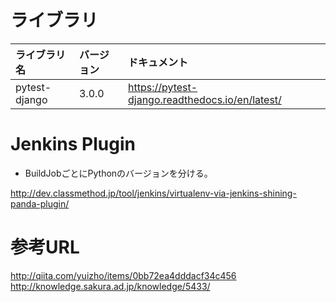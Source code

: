 # ライブラリ

|ライブラリ名|バージョン|ドキュメント
|:-|:-|:-
|pytest-django| 3.0.0|https://pytest-django.readthedocs.io/en/latest/

# Jenkins Plugin

* BuildJobごとにPythonのバージョンを分ける。

http://dev.classmethod.jp/tool/jenkins/virtualenv-via-jenkins-shining-panda-plugin/


# 参考URL

http://qiita.com/yuizho/items/0bb72ea4dddacf34c456
http://knowledge.sakura.ad.jp/knowledge/5433/

